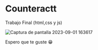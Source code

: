 # Counteractt
 Trabajo Final (html,css y js)
 
![Captura de pantalla 2023-09-01 163617](https://github.com/DiegoBraseroSanchez/Counteractt/assets/129300180/93082a0a-8234-408c-a49b-b660f3978e4d)

Espero que te guste 😁
